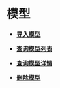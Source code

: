 # 模型<a name="modelarts_03_0153"></a>

-   **[导入模型](导入模型.md)**  

-   **[查询模型列表](查询模型列表.md)**  

-   **[查询模型详情](查询模型详情.md)**  

-   **[删除模型](删除模型.md)**  


